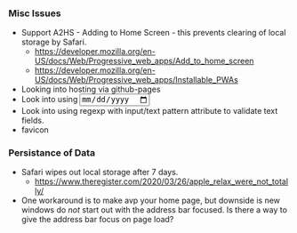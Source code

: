 
### Misc Issues
- Support A2HS - Adding to Home Screen - this prevents clearing of local storage by Safari.
    - https://developer.mozilla.org/en-US/docs/Web/Progressive_web_apps/Add_to_home_screen
    - https://developer.mozilla.org/en-US/docs/Web/Progressive_web_apps/Installable_PWAs
- Looking into hosting via github-pages
- Look into using <input type="date">
- Look into using regexp with input/text pattern attribute to validate text fields.
- favicon

### Persistance of Data
- Safari wipes out local storage after 7 days.
    - https://www.theregister.com/2020/03/26/apple_relax_were_not_totally/
- One workaround is to make avp your home page, but downside is new windows do _not_ start out with the address bar focused. Is there a way to give the address bar focus on page load?
